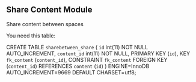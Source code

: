 ## Share Content Module

Share content between spaces

You need this table:

CREATE TABLE `sharebetween_share` (
  `id` int(11) NOT NULL AUTO_INCREMENT,
  `content_id` int(11) NOT NULL,
  PRIMARY KEY (`id`),
  KEY `fk_content` (`content_id`),
  CONSTRAINT `fk_content` FOREIGN KEY (`content_id`) REFERENCES `content` (`id`)
) ENGINE=InnoDB AUTO_INCREMENT=9669 DEFAULT CHARSET=utf8;
